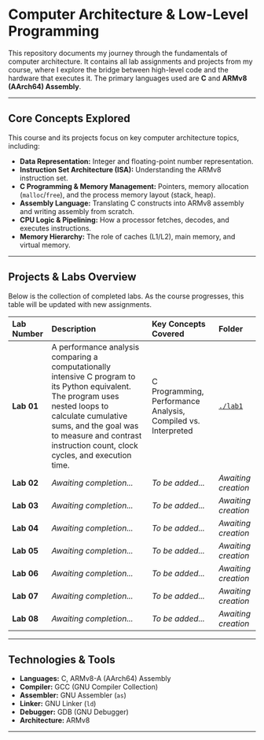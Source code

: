 # Computer Architecture & Low-Level Programming

This repository documents my journey through the fundamentals of computer architecture. It contains all lab assignments and projects from my course, where I explore the bridge between high-level code and the hardware that executes it. The primary languages used are **C** and **ARMv8 (AArch64) Assembly**.

---

## Core Concepts Explored

This course and its projects focus on key computer architecture topics, including:

*   **Data Representation:** Integer and floating-point number representation.
*   **Instruction Set Architecture (ISA):** Understanding the ARMv8 instruction set.
*   **C Programming & Memory Management:** Pointers, memory allocation (`malloc`/`free`), and the process memory layout (stack, heap).
*   **Assembly Language:** Translating C constructs into ARMv8 assembly and writing assembly from scratch.
*   **CPU Logic & Pipelining:** How a processor fetches, decodes, and executes instructions.
*   **Memory Hierarchy:** The role of caches (L1/L2), main memory, and virtual memory.

---

## Projects & Labs Overview

Below is the collection of completed labs. As the course progresses, this table will be updated with new assignments.

| Lab Number | Description                                                                                                                                                                                                         | Key Concepts Covered                                           | Folder                    |
| :--------- | :------------------------------------------------------------------------------------------------------------------------------------------------------------------------------------------------------------------ | :------------------------------------------------------------- | :------------------------ |
| **Lab 01** | A performance analysis comparing a computationally intensive C program to its Python equivalent. The program uses nested loops to calculate cumulative sums, and the goal was to measure and contrast instruction count, clock cycles, and execution time. | C Programming, Performance Analysis, Compiled vs. Interpreted  | [`./lab1`](./lab1)        |
| **Lab 02** | *Awaiting completion...*                                                                                                                                                                                            | *To be added...*                                               | *Awaiting creation*       |
| **Lab 03** | *Awaiting completion...*                                                                                                                                                                                            | *To be added...*                                               | *Awaiting creation*       |
| **Lab 04** | *Awaiting completion...*                                                                                                                                                                                            | *To be added...*                                               | *Awaiting creation*       |
| **Lab 05** | *Awaiting completion...*                                                                                                                                                                                            | *To be added...*                                               | *Awaiting creation*       |
| **Lab 06** | *Awaiting completion...*                                                                                                                                                                                            | *To be added...*                                               | *Awaiting creation*       |
| **Lab 07** | *Awaiting completion...*                                                                                                                                                                                            | *To be added...*                                               | *Awaiting creation*       |
| **Lab 08** | *Awaiting completion...*                                                                                                                                                                                            | *To be added...*                                               | *Awaiting creation*       |

---

## Technologies & Tools

*   **Languages:** C, ARMv8-A (AArch64) Assembly
*   **Compiler:** GCC (GNU Compiler Collection)
*   **Assembler:** GNU Assembler (`as`)
*   **Linker:** GNU Linker (`ld`)
*   **Debugger:** GDB (GNU Debugger)
*   **Architecture:** ARMv8

---

